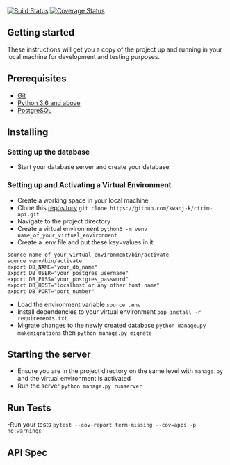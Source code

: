 [![Build Status](https://travis-ci.com/kwanj-k/ctrim-api.svg?branch=master)](https://travis-ci.com/kwanj-k/ctrim-api) [![Coverage Status](https://coveralls.io/repos/github/kwanj-k/ctrim-api/badge.svg)](https://coveralls.io/github/kwanj-k/ctrim-api)
## Getting started
These instructions will get you a copy of the project up and running in your local machine for development and testing purposes.

## Prerequisites
- [Git](https://git-scm.com/download/)
- [Python 3.6 and above](https://www.python.org/downloads/)
- [PostgreSQL](https://www.postgresql.org/)


## Installing
### Setting up the database
- Start your database server and create your database

### Setting up and Activating a Virtual Environment
- Create a working space in your local machine
- Clone this [repository](https://github.com/kwanj-k/ctrim-api.git) `git clone https://github.com/kwanj-k/ctrim-api.git`
- Navigate to the project directory
- Create a virtual environment `python3 -m venv name_of_your_virtual_environment`
- Create a .env file and put these key=values in it:
```
source name_of_your_virtual_environment/bin/activate
source venv/bin/activate
export DB_NAME="your_db_name"
export DB_USER="your_postgres_username"
export DB_PASS="your_postgres_password"
export DB_HOST="localhost or any other host name"
export DB_PORT="port_number"
```
- Load the environment variable `source .env`
- Install dependencies to your virtual environment `pip install -r requirements.txt`
- Migrate changes to the newly created database `python manage.py makemigrations` then `python manage.py migrate`

## Starting the server
- Ensure you are in the project directory on the same level with `manage.py` and the virtual environment is activated
- Run the server `python manage.py runserver`


## Run Tests
-Run your tests `pytest --cov-report term-missing --cov=apps -p no:warnings`

## API Spec
